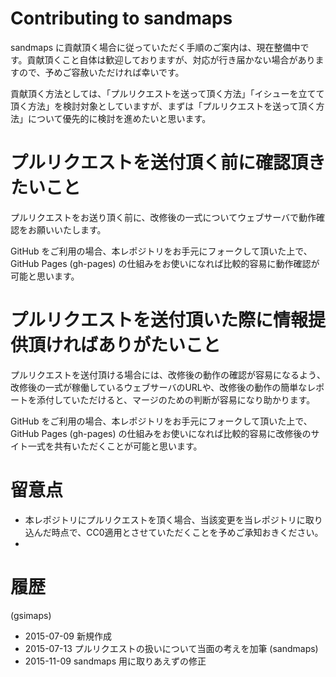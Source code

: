 Contributing to sandmaps
=======================
sandmaps に貢献頂く場合に従っていただく手順のご案内は、現在整備中です。貢献頂くこと自体は歓迎しておりますが、対応が行き届かない場合がありますので、予めご容赦いただければ幸いです。

貢献頂く方法としては、「プルリクエストを送って頂く方法」「イシューを立てて頂く方法」を検討対象としていますが、まずは「プルリクエストを送って頂く方法」について優先的に検討を進めたいと思います。

プルリクエストを送付頂く前に確認頂きたいこと
============================================
プルリクエストをお送り頂く前に、改修後の一式についてウェブサーバで動作確認をお願いいたします。

GitHub をご利用の場合、本レポジトリをお手元にフォークして頂いた上で、GitHub Pages (gh-pages) の仕組みをお使いになれば比較的容易に動作確認が可能と思います。

プルリクエストを送付頂いた際に情報提供頂ければありがたいこと
============================================================
プルリクエストを送付頂ける場合には、改修後の動作の確認が容易になるよう、改修後の一式が稼働しているウェブサーバのURLや、改修後の動作の簡単なレポートを添付していただけると、マージのための判断が容易になり助かります。

GitHub をご利用の場合、本レポジトリをお手元にフォークして頂いた上で、GitHub Pages (gh-pages) の仕組みをお使いになれば比較的容易に改修後のサイト一式を共有いただくことが可能と思います。

留意点
======
- 本レポジトリにプルリクエストを頂く場合、当該変更を当レポジトリに取り込んだ時点で、CC0適用とさせていただくことを予めご承知おきください。
-

履歴
====
(gsimaps)
- 2015-07-09 新規作成
- 2015-07-13 プルリクエストの扱いについて当面の考えを加筆
(sandmaps)
- 2015-11-09 sandmaps 用に取りあえずの修正
